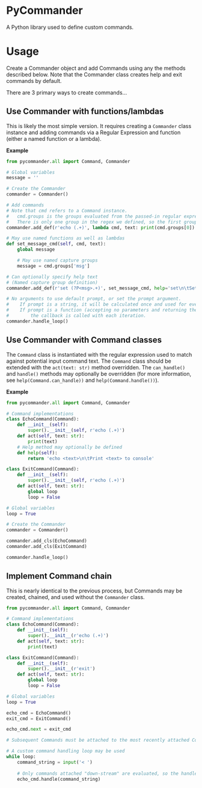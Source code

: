 # PyCommander

A Python library used to define custom commands.

# Usage

Create a Commander object and add Commands using any the methods described below.
Note that the Commander class creates help and exit commands by default.

There are 3 primary ways to create commands...

## Use Commander with functions/lambdas

This is likely the most simple version. It requires creating a `Commander` class instance and adding commands via a Regular Expression and function (either a named function or a lambda).

**Example**

```python
from pycommander.all import Command, Commander

# Global variables
message = ''

# Create the Commander
commander = Commander()

# Add commands
# Note that cmd refers to a Command instance.
#   cmd.groups is the groups evaluated from the passed-in regular expression.
#   There is only one group in the regex we defined, so the first group is the only useful item.
commander.add_def(r'echo (.+)', lambda cmd, text: print(cmd.groups[0])

# May use named functions as well as lambdas
def set_message_cmd(self, cmd, text):
    global message

    # May use named capture groups
    message = cmd.groups['msg']

# Can optionally specify help text
# (Named capture group definition)
commander.add_def(r'set (?P<msg>.+)', set_message_cmd, help='set\n\tSet global message')

# No arguments to use default prompt, or set the prompt argument.
#    If prompt is a string, it will be calculated once and used for every prompt.
#    If prompt is a function (accepting no parameters and returning the prompt string),
#        the callback is called with each iteration.
commander.handle_loop()
```

## Use Commander with Command classes

The `Command` class is instantiated with the regular expression used to match against potential input command text.
The `Command` class should be extended with the `act(text: str)` method overridden.
The `can_handle()` and `handle()` methods may optionally be overridden (for more information, see `help(Command.can_handle))` and `help(Command.handle())`).

**Example**

```python
from pycommander.all import Command, Commander

# Command implementations
class EchoCommand(Command):
    def __init__(self):
        super().__init__(self, r'echo (.+)')
    def act(self, text: str):
        print(text)
    # Help method may optionally be defined
    def help(self):
        return 'echo <text>\n\tPrint <text> to console'

class ExitCommand(Command):
    def __init__(self):
        super().__init__(self, r'echo (.+)')
    def act(self, text: str):
        global loop
        loop = False

# Global variables
loop = True

# Create the Commander
commander = Commander()

commander.add_cls(EchoCommand)
commander.add_cls(ExitCommand)

commander.handle_loop()
```

## Implement Command chain

This is nearly identical to the previous process, but Commands may be created, chained, and used without the `Commander` class.

```python
from pycommander.all import Command, Commander

# Command implementations
class EchoCommand(Command):
    def __init__(self):
        super().__init__(r'echo (.+)')
    def act(self, text: str):
        print(text)

class ExitCommand(Command):
    def __init__(self):
        super().__init__(r'exit')
    def act(self, text: str):
        global loop
        loop = False

# Global variables
loop = True

echo_cmd = EchoCommand()
exit_cmd = ExitCommand()

echo_cmd.next = exit_cmd

# Subsequent Commands must be attached to the most recently attached Command

# A custom command handling loop may be used
while loop:
    command_string = input('< ')
    
    # Only commands attached "down-stream" are evaluated, so the handle() method is usually called on the first Command
    echo_cmd.handle(command_string)
```
